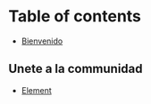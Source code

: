 # Table of contents

* [Bienvenido](README.md)

## Unete a la communidad <a id="comunidad"></a>

* [Element](https://app.element.io/#/room/#codelibro:matrix.org)


